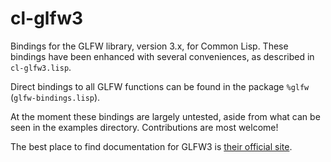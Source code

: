 # cl-glfw3
Bindings for the GLFW library, version 3.x, for Common Lisp. These bindings have been enhanced with several conveniences, as described in `cl-glfw3.lisp`.

Direct bindings to all GLFW functions can be found in the package `%glfw` (`glfw-bindings.lisp`).

At the moment these bindings are largely untested, aside from what can be seen in the examples directory. Contributions are most welcome!

The best place to find documentation for GLFW3 is [their official site](http://www.glfw.org/docs/3.0/index.html). 
